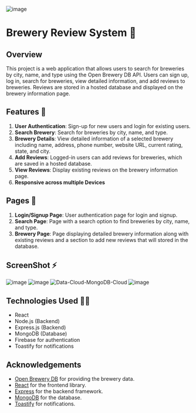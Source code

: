 ![image](https://github.com/YashkShrivas4491/Brewery_Review_Assessment/assets/87111197/85a5643e-d5c9-403f-9b3b-15077955c0bb)

# Brewery Review System 🚀

## Overview 

This project is a web application that allows users to search for breweries by city, name, and type using the Open Brewery DB API. Users can sign up, log in, search for breweries, view detailed information, and add reviews to breweries. Reviews are stored in a hosted database and displayed on the brewery information page.

## Features 📒

1. **User Authentication**: Sign-up for new users and login for existing users.
2. **Search Brewery**: Search for breweries by city, name, and type.
3. **Brewery Details**: View detailed information of a selected brewery including name, address, phone number, website URL, current rating, state, and city.
4. **Add Reviews**: Logged-in users can add reviews for breweries, which are saved in a hosted database.
5. **View Reviews**: Display existing reviews on the brewery information page.
6. **Responsive across multiple Devices**

## Pages 📃

1. **Login/Signup Page**: User authentication page for login and signup.
2. **Search Page**: Page with a search option to find breweries by city, name, and type.
3. **Brewery Page**: Page displaying detailed brewery information along with existing reviews and a section to add new reviews that will stored in the database.


## ScreenShot ⚡

![image](https://github.com/YashkShrivas4491/Brewery_Review_Assessment/assets/87111197/f29bf250-bf38-4b44-9307-0e170ac5f2d2)
![image](https://github.com/YashkShrivas4491/Brewery_Review_Assessment/assets/87111197/743e24b8-c28d-4ffc-b6be-4bd24398e7c4)
![Data-Cloud-MongoDB-Cloud](https://github.com/YashkShrivas4491/Brewery_Review_Assessment/assets/87111197/a1b9aca8-e39d-4d02-ab3e-435829bc46fc)
![image](https://github.com/YashkShrivas4491/Brewery_Review_Assessment/assets/87111197/40de6c42-1050-44c6-88c2-f851090df04f)


## Technologies Used 👨‍💻

- React
- Node.js (Backend)
- Express.js (Backend)
- MongoDB (Database)
- Firebase for authentication
- Toastify for notifications

## Acknowledgements

- [Open Brewery DB](https://www.openbrewerydb.org/) for providing the brewery data.
- [React](https://reactjs.org/) for the frontend library.
- [Express](https://expressjs.com/) for the backend framework.
- [MongoDB](https://www.mongodb.com/) for the database.
- [Toastify](https://fkhadra.github.io/react-toastify/) for notifications.


